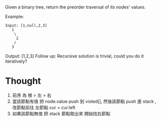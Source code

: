 Given a binary tree, return the preorder traversal of its nodes' values.

Example:

```
Input: [1,null,2,3]
   1
    \
     2
    /
   3
```

Output: [1,2,3]
Follow up: Recursive solution is trivial, could you do it iteratively?

# Thought

1. 前序 為 根 > 左 > 右
2. 當該節點有值 把 node.value push 到 visted[], 然後該節點 push 進 stack ,改節點前往 左節點 cur = cur.left
3. 如果該節點無值 把 stack 節點取出來 開始找右節點
